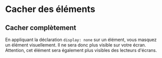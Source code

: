 # Cacher des éléments

## Cacher complètement

En appliquant la déclaration `display: none` sur un élément, vous masquez un élément visuellement. Il ne sera donc plus visible sur votre écran. Attention, cet élément sera également plus visibles des lecteurs d'écrans.
<!--stackedit_data:
eyJoaXN0b3J5IjpbMTI1MzUwODkxMV19
-->